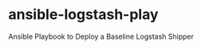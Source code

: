 ansible-logstash-play
=====================

Ansible Playbook to Deploy a Baseline Logstash Shipper

